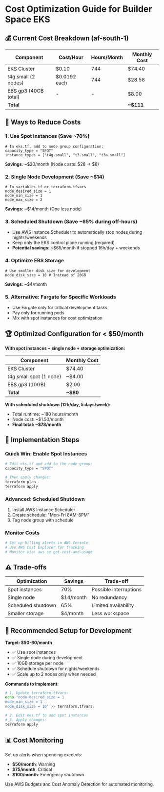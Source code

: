 # Cost Optimization Guide for Builder Space EKS

## 💰 Current Cost Breakdown (af-south-1)

| Component | Cost/Hour | Hours/Month | Monthly Cost |
|-----------|-----------|-------------|--------------|
| EKS Cluster | $0.10 | 744 | $74.40 |
| t4g.small (2 nodes) | $0.0192 each | 744 | $28.58 |
| EBS gp3 (40GB total) | - | - | $8.00 |
| **Total** | | | **~$111** |

## 🎯 Ways to Reduce Costs

### 1. Use Spot Instances (Save ~70%)
```hcl
# In eks.tf, add to node group configuration:
capacity_type = "SPOT"
instance_types = ["t4g.small", "t3.small", "t3a.small"]
```
**Savings**: ~$20/month (Node costs: $28 → $8)

### 2. Single Node Development (Save ~$14)
```hcl
# In variables.tf or terraform.tfvars
node_desired_size = 1
node_min_size = 1
node_max_size = 2
```
**Savings**: ~$14/month (One less node)

### 3. Scheduled Shutdown (Save ~65% during off-hours)
- Use AWS Instance Scheduler to automatically stop nodes during nights/weekends
- Keep only the EKS control plane running (required)
- **Potential savings**: ~$65/month if stopped 16h/day + weekends

### 4. Optimize EBS Storage
```hcl
# Use smaller disk size for development
node_disk_size = 10 # Instead of 20GB
```
**Savings**: ~$4/month

### 5. Alternative: Fargate for Specific Workloads
- Use Fargate only for critical development tasks
- Pay only for running pods
- Mix with spot instances for cost optimization

## 🏆 Optimized Configuration for < $50/month

**With spot instances + single node + storage optimization:**

| Component | Monthly Cost |
|-----------|--------------|
| EKS Cluster | $74.40 |
| t4g.small spot (1 node) | ~$4.00 |
| EBS gp3 (10GB) | $2.00 |
| **Total** | **~$80** |

**With scheduled shutdown (12h/day, 5 days/week):**
- Total runtime: ~180 hours/month
- Node cost: ~$1.50/month  
- **Final total: ~$78/month**

## 🔧 Implementation Steps

### Quick Win: Enable Spot Instances
```bash
# Edit eks.tf and add to the node group:
capacity_type = "SPOT"

# Then apply changes:
terraform plan
terraform apply
```

### Advanced: Scheduled Shutdown
1. Install AWS Instance Scheduler
2. Create schedule: "Mon-Fri 8AM-6PM"
3. Tag node group with schedule

### Monitor Costs
```bash
# Set up billing alerts in AWS Console
# Use AWS Cost Explorer for tracking
# Monitor via: aws ce get-cost-and-usage
```

## ⚠️ Trade-offs

| Optimization | Savings | Trade-off |
|--------------|---------|-----------|
| Spot instances | 70% | Possible interruptions |
| Single node | $14/month | No redundancy |
| Scheduled shutdown | 65% | Limited availability |
| Smaller storage | $4/month | Less workspace |

## 🎯 Recommended Setup for Development

**Target: $50-60/month**
- ✅ Use spot instances
- ✅ Single node during development
- ✅ 10GB storage per node
- ✅ Schedule shutdown for nights/weekends
- ✅ Scale up to 2 nodes only when needed

**Commands to implement:**
```bash
# 1. Update terraform.tfvars:
echo 'node_desired_size = 1
node_min_size = 1  
node_disk_size = 10' >> terraform.tfvars

# 2. Edit eks.tf to add spot instances
# 3. Apply changes:
terraform apply
```

## 📊 Cost Monitoring

Set up alerts when spending exceeds:
- **$50/month**: Warning
- **$75/month**: Critical
- **$100/month**: Emergency shutdown

Use AWS Budgets and Cost Anomaly Detection for automated monitoring.